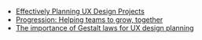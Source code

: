 - [Effectively Planning UX
    Design Projects](https://www.smashingmagazine.com/2013/01/effectively-planning-ux-design-projects)
- [Progression: Helping teams to grow, together](https://progressionapp.com)
- [The importance of
    Gestalt laws for UX design planning](https://www.thedrum.com/opinion/2013/11/29/importance-gestalt-laws-ux-design-planning)
